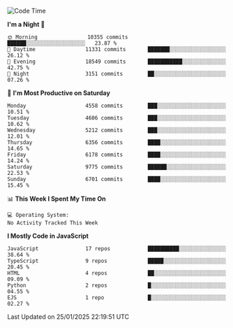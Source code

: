 <!--START_SECTION:waka-->
![Code Time](http://img.shields.io/badge/Code%20Time-3%2C498%20hrs%2059%20mins-blue)

**I'm a Night 🦉** 

```text
🌞 Morning                10355 commits       ██████░░░░░░░░░░░░░░░░░░░   23.87 % 
🌆 Daytime                11331 commits       ███████░░░░░░░░░░░░░░░░░░   26.12 % 
🌃 Evening                18549 commits       ███████████░░░░░░░░░░░░░░   42.75 % 
🌙 Night                  3151 commits        ██░░░░░░░░░░░░░░░░░░░░░░░   07.26 % 
```
📅 **I'm Most Productive on Saturday** 

```text
Monday                   4558 commits        ███░░░░░░░░░░░░░░░░░░░░░░   10.51 % 
Tuesday                  4606 commits        ███░░░░░░░░░░░░░░░░░░░░░░   10.62 % 
Wednesday                5212 commits        ███░░░░░░░░░░░░░░░░░░░░░░   12.01 % 
Thursday                 6356 commits        ████░░░░░░░░░░░░░░░░░░░░░   14.65 % 
Friday                   6178 commits        ████░░░░░░░░░░░░░░░░░░░░░   14.24 % 
Saturday                 9775 commits        ██████░░░░░░░░░░░░░░░░░░░   22.53 % 
Sunday                   6701 commits        ████░░░░░░░░░░░░░░░░░░░░░   15.45 % 
```


📊 **This Week I Spent My Time On** 

```text
💻 Operating System: 
No Activity Tracked This Week
```

**I Mostly Code in JavaScript** 

```text
JavaScript               17 repos            ██████████░░░░░░░░░░░░░░░   38.64 % 
TypeScript               9 repos             █████░░░░░░░░░░░░░░░░░░░░   20.45 % 
HTML                     4 repos             ██░░░░░░░░░░░░░░░░░░░░░░░   09.09 % 
Python                   2 repos             █░░░░░░░░░░░░░░░░░░░░░░░░   04.55 % 
EJS                      1 repo              █░░░░░░░░░░░░░░░░░░░░░░░░   02.27 % 
```




 Last Updated on 25/01/2025 22:19:51 UTC
<!--END_SECTION:waka-->

<!--
**likaiqiang/likaiqiang** is a ✨ _special_ ✨ repository because its `README.md` (this file) appears on your GitHub profile.

Here are some ideas to get you started:

- 🔭 I’m currently working on ...
- 🌱 I’m currently learning ...
- 👯 I’m looking to collaborate on ...
- 🤔 I’m looking for help with ...
- 💬 Ask me about ...
- 📫 How to reach me: ...
- 😄 Pronouns: ...
- ⚡ Fun fact: ...
-->
